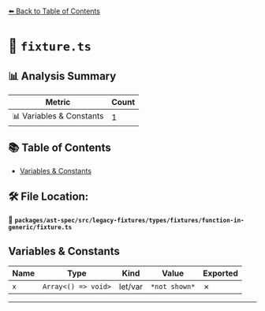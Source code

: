[⬅️ Back to Table of Contents](../../../../../../../index.md)

# 📄 `fixture.ts`

## 📊 Analysis Summary

| Metric | Count |
|--------|-------|
| 📊 Variables & Constants | 1 |

## 📚 Table of Contents

- [Variables & Constants](#variables-constants)

## 🛠️ File Location:
📂 **`packages/ast-spec/src/legacy-fixtures/types/fixtures/function-in-generic/fixture.ts`**

## Variables & Constants

| Name | Type | Kind | Value | Exported |
|------|------|------|-------|----------|
| `x` | `Array<() => void>` | let/var | `*not shown*` | ✗ |


---